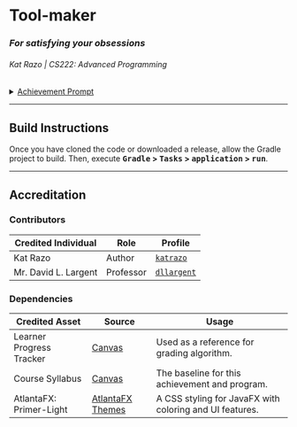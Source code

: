 <h1>Tool-maker</h1>
<h3><i>For satisfying your obsessions</i></h3>
<h6>Kat Razo | CS222: Advanced Programming</h6>

<details>
 <summary><ins>Achievement Prompt</ins></summary>
    <i>Write a program to compute a learner’s grade in CS 222 based on the policies described in our course syllabus. (You do not need to worry about plus and minus grades.) You may use any programming language or environment that you like, but you must follow the practices of Clean Code. Provide access to your solution, and write a brief paragraph about your experience.</i>
</details>

---
<h2>Build Instructions</h2>
Once you have cloned the code or downloaded a release, allow the Gradle project to build. Then, execute <b><kbd>Gradle</kbd> > <kbd>Tasks</kbd> > <kbd>application</kbd> > <kbd>run</kbd></b>.

---
<h2>Accreditation</h2>
<h3>Contributors</h3>

| Credited Individual  | Role      | Profile                                                |
|----------------------|-----------|--------------------------------------------------------|
| Kat Razo             | Author    | <a href="https://github.com/katrazo">`katrazo`</a>     |
| Mr. David L. Largent | Professor | <a href="https://github.com/dllargent">`dllargent`</a> |

<h3>Dependencies</h3>

| Credited Asset           | Source                                                                                | Usage                                                   |
|--------------------------|---------------------------------------------------------------------------------------|---------------------------------------------------------|
| Learner Progress Tracker | <a href="https://bsu.instructure.com/courses/157856/files/17950966?wrap=1">Canvas</a> | Used as a reference for grading algorithm.              |
| Course Syllabus          | <a href="https://bsu.instructure.com/courses/157856/files/17911371?wrap=1">Canvas</a> | The baseline for this achievement and program.          |
| AtlantaFX: Primer-Light  | <a href="https://mkpaz.github.io/atlantafx/">AtlantaFX Themes</a>                     | A CSS styling for JavaFX with coloring and UI features. |
